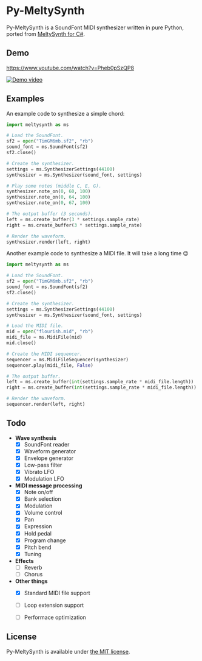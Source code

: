 # Py-MeltySynth

Py-MeltySynth is a SoundFont MIDI synthesizer written in pure Python, ported from [MeltySynth for C#](https://github.com/sinshu/meltysynth).



## Demo

https://www.youtube.com/watch?v=Pheb0pSzQP8  

[![Demo video](https://img.youtube.com/vi/Pheb0pSzQP8/0.jpg)](https://www.youtube.com/watch?v=Pheb0pSzQP8)



## Examples

An example code to synthesize a simple chord:

```python
import meltysynth as ms

# Load the SoundFont.
sf2 = open("TimGM6mb.sf2", "rb")
sound_font = ms.SoundFont(sf2)
sf2.close()

# Create the synthesizer.
settings = ms.SynthesizerSettings(44100)
synthesizer = ms.Synthesizer(sound_font, settings)

# Play some notes (middle C, E, G).
synthesizer.note_on(0, 60, 100)
synthesizer.note_on(0, 64, 100)
synthesizer.note_on(0, 67, 100)

# The output buffer (3 seconds).
left = ms.create_buffer(3 * settings.sample_rate)
right = ms.create_buffer(3 * settings.sample_rate)

# Render the waveform.
synthesizer.render(left, right)
```

Another example code to synthesize a MIDI file. It will take a long time 😉

```python
import meltysynth as ms

# Load the SoundFont.
sf2 = open("TimGM6mb.sf2", "rb")
sound_font = ms.SoundFont(sf2)
sf2.close()

# Create the synthesizer.
settings = ms.SynthesizerSettings(44100)
synthesizer = ms.Synthesizer(sound_font, settings)

# Load the MIDI file.
mid = open("flourish.mid", "rb")
midi_file = ms.MidiFile(mid)
mid.close()

# Create the MIDI sequencer.
sequencer = ms.MidiFileSequencer(synthesizer)
sequencer.play(midi_file, False)

# The output buffer.
left = ms.create_buffer(int(settings.sample_rate * midi_file.length))
right = ms.create_buffer(int(settings.sample_rate * midi_file.length))

# Render the waveform.
sequencer.render(left, right)
```



## Todo

* __Wave synthesis__
    - [x] SoundFont reader
    - [x] Waveform generator
    - [x] Envelope generator
    - [x] Low-pass filter
    - [x] Vibrato LFO
    - [x] Modulation LFO
* __MIDI message processing__
    - [x] Note on/off
    - [x] Bank selection
    - [x] Modulation
    - [x] Volume control
    - [x] Pan
    - [x] Expression
    - [x] Hold pedal
    - [x] Program change
    - [x] Pitch bend
    - [x] Tuning
* __Effects__
    - [ ] Reverb
    - [ ] Chorus
* __Other things__
    - [x] Standard MIDI file support
    - [ ] Loop extension support
    - [ ] Performace optimization



## License

Py-MeltySynth is available under [the MIT license](LICENSE.txt).

